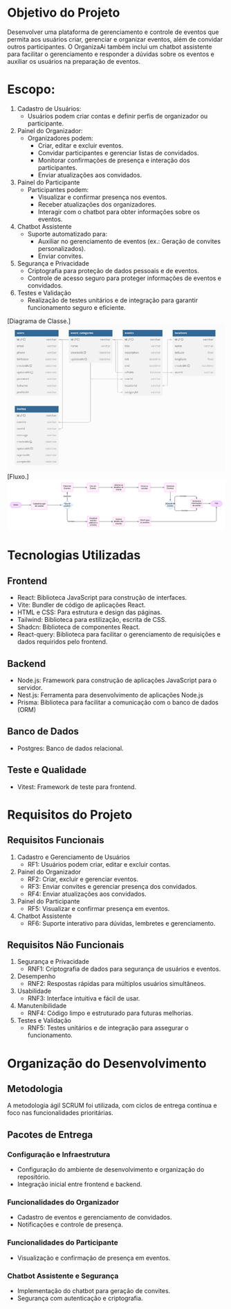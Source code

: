 # Objetivo do Projeto
Desenvolver uma plataforma de gerenciamento e controle de eventos que permita aos usuários criar, gerenciar e organizar eventos, além de convidar outros participantes. O OrganizaAi também inclui um chatbot assistente para facilitar o gerenciamento e responder a dúvidas sobre os eventos e auxiliar os usuários na preparação de eventos.

# Escopo:
1. Cadastro de Usuários:
   * Usuários podem criar contas e definir perfis de organizador ou participante.
2. Painel do Organizador:
   * Organizadores podem:
      * Criar, editar e excluir eventos.
      * Convidar participantes e gerenciar listas de convidados.
      * Monitorar confirmações de presença e interação dos participantes.
      * Enviar atualizações aos convidados.
3. Painel do Participante
   * Participantes podem:
      * Visualizar e confirmar presença nos eventos.
      * Receber atualizações dos organizadores.
      * Interagir com o chatbot para obter informações sobre os eventos.
4. Chatbot Assistente
   * Suporte automatizado para:
      * Auxiliar no gerenciamento de eventos (ex.: Geração de convites personalizados).
      * Enviar convites.
5. Segurança e Privacidade
   * Criptografia para proteção de dados pessoais e de eventos.
   * Controle de acesso seguro para proteger informações de eventos e convidados.
6. Testes e Validação
   * Realização de testes unitários e de integração para garantir funcionamento seguro e eficiente.

[Diagrama de Classe.]
<img src="/assets/img/classDiagram.png">
</br>
[Fluxo.]
<img src="/assets/img/fluxogram.png">

# Tecnologias Utilizadas
## Frontend
* React: Biblioteca JavaScript para construção de interfaces.
* Vite: Bundler de código de aplicações React.
* HTML e CSS: Para estrutura e design das páginas.
* Tailwind: Biblioteca para estilização, escrita de CSS.
* Shadcn: Biblioteca de componentes React.
* React-query: Biblioteca para facilitar o gerenciamento de requisições e dados requiridos pelo frontend.

## Backend
* Node.js: Framework para construção de aplicações JavaScript para o servidor.
* Nest.js: Ferramenta para desenvolvimento de aplicações Node.js
* Prisma: Biblioteca para facilitar a comunicação com o banco de dados (ORM)

## Banco de Dados
* Postgres: Banco de dados relacional.

## Teste e Qualidade
* Vitest: Framework de teste para frontend.

# Requisitos do Projeto
## Requisitos Funcionais
1. Cadastro e Gerenciamento de Usuários
   * RF1: Usuários podem criar, editar e excluir contas.
2. Painel do Organizador
   * RF2: Criar, excluir e gerenciar eventos.
   * RF3: Enviar convites e gerenciar presença dos convidados.
   * RF4: Enviar atualizações aos convidados.
3. Painel do Participante
   * RF5: Visualizar e confirmar presença em eventos.
4. Chatbot Assistente
   * RF6: Suporte interativo para dúvidas, lembretes e gerenciamento.
## Requisitos Não Funcionais
1. Segurança e Privacidade
   * RNF1: Criptografia de dados para segurança de usuários e eventos.
2. Desempenho
   * RNF2: Respostas rápidas para múltiplos usuários simultâneos.
3. Usabilidade
   * RNF3: Interface intuitiva e fácil de usar.
4. Manutenibilidade
   * RNF4: Código limpo e estruturado para futuras melhorias.
5. Testes e Validação
   * RNF5: Testes unitários e de integração para assegurar o funcionamento.

# Organização do Desenvolvimento
## Metodologia
A metodologia ágil SCRUM foi utilizada, com ciclos de entrega contínua e foco nas funcionalidades prioritárias.

## Pacotes de Entrega
### Configuração e Infraestrutura
  * Configuração do ambiente de desenvolvimento e organização do repositório.
  * Integração inicial entre frontend e backend.

### Funcionalidades do Organizador
  * Cadastro de eventos e gerenciamento de convidados.
  * Notificações e controle de presença.

### Funcionalidades do Participante
  * Visualização e confirmação de presença em eventos.

### Chatbot Assistente e Segurança
  * Implementação do chatbot para geração de convites.
  * Segurança com autenticação e criptografia.

